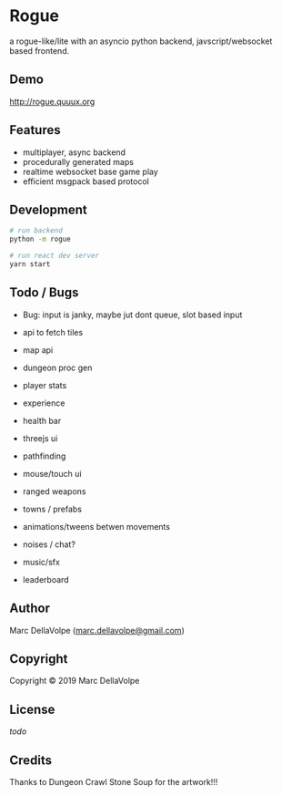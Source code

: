 # Rogue

a rogue-like/lite with an asyncio python backend, javscript/websocket based frontend.

## Demo

http://rogue.quuux.org

## Features

- multiplayer, async backend
- procedurally generated maps
- realtime websocket base game play
- efficient msgpack based protocol

## Development

```bash
# run backend
python -m rogue

# run react dev server
yarn start
```

## Todo / Bugs

- Bug: input is janky, maybe jut dont queue, slot based input

- api to fetch tiles
- map api
- dungeon proc gen
- player stats
- experience
- health bar
- threejs ui
- pathfinding
- mouse/touch ui
- ranged weapons
- towns / prefabs
- animations/tweens betwen movements
- noises / chat?
- music/sfx
- leaderboard


## Author

Marc DellaVolpe  (marc.dellavolpe@gmail.com)

## Copyright

Copyright &copy; 2019 Marc DellaVolpe

## License

_todo_

## Credits

Thanks to Dungeon Crawl Stone Soup for the artwork!!!